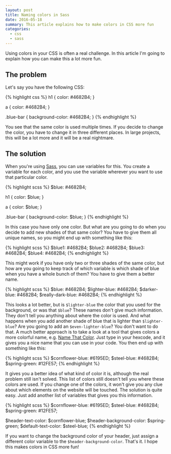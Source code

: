 ```yaml
---
layout: post
title: Naming colors in Sass
date: 2016-05-18
summary: This article explains how to make colors in CSS more fun
categories: 
  - css
  - sass
---
```

Using colors in your CSS is often a real challenge. In this article I'm going to explain how you can make this a lot more fun.

##  The problem

Let's say you have the following CSS:

{% highlight css %}
h1 {
	color: #4682B4;
}

a {
	color: #4682B4;
}

.blue-bar {
	background-color: #4682B4;
}
{% endhighlight %}
	
You see that the same color is used multiple times. If you decide to change the color, you have to change it in three different places. In large projects, this will be a lot more and it will be a real nightmare.

## The solution

When you're using [Sass](http://sass-lang.com/), you can use variables for this. You create a variable for each color, and you use the variable wherever you want to use that particular color.

{% highlight scss %}
$blue: #4682B4;

h1 {
	color: $blue;
}

a {
	color: $blue;
}

.blue-bar {
	background-color: $blue;
}
{% endhighlight %}
	
In this case you have only one color. But what are you going to do when you decide to add new shades of that same color? You have to give them all unique names, so you might end up with something like this:

{% highlight scss %}
$blue1: #4682B4;
$blue2: #4682B4;
$blue3: #4682B4;
$blue4: #4682B4;
{% endhighlight %}
	
This might work if you have only two or three shades of the same color, but how are you going to keep track of which variable is which shade of blue when you have a whole bunch of them? You have to give them a better name.

{% highlight scss %}
$blue: #4682B4;
$lighter-blue: #4682B4;
$darker-blue: #4682B4;
$really-dark-blue: #4682B4;
{% endhighlight %}
	
This looks a lot better, but is `$lighter-blue` the color that you used for the background, or was that `$blue`? These names don't give much information. They don't tell you anything about where the color is used. And what happens when you add another shade of blue that is lighter than `$lighter-blue`? Are you going to add an `$even-lighter-blue`? You don't want to do that. A much better approach is to take a look at a tool that gives colors a more colorful name, e.g. [Name That Color](http://chir.ag/projects/name-that-color/#6195ED). Just type in your hexcode, and it gives you a nice name that you can use in your code. You then end up with something like this:

{% highlight scss %}
$cornflower-blue: #6195ED;
$steel-blue: #4682B4;
$spring-green: #12FE57;
{% endhighlight %}
	
It gives you a better idea of what kind of color it is, although the real problem still isn't solved. This list of colors still doesn't tell you where these colors are used. If you change one of the colors, it won't give you any clue about which elements on the website will be touched. The solution is quite easy. Just add another list of variables that gives you this information.

{% highlight scss %}
$cornflower-blue: #6195ED;
$steel-blue: #4682B4;
$spring-green: #12FE57;

$header-text-color: $cornflower-blue;
$header-background-color: $spring-green;
$default-text-color: $steel-blue;
{% endhighlight %}
	
If you want to change the background color of your header, just assign a different color variable to the `$header-background-color`. That's it. I hope this makes colors in CSS more fun!